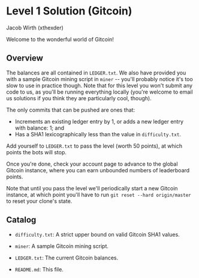 # Level 1 Solution (Gitcoin)
Jacob Wirth (xthexder)

Welcome to the wonderful world of Gitcoin!

## Overview

The balances are all contained in `LEDGER.txt`. We also have provided
you with a sample Gitcoin mining script in `miner` -- you'll probably
notice it's too slow to use in practice though. Note that for this
level you won't submit any code to us, as you'll be running everything
locally (you're welcome to email us solutions if you think they are
particularly cool, though).

The only commits that can be pushed are ones that:

- Increments an existing ledger entry by 1, or adds a new ledger entry
  with balance: 1; and
- Has a SHA1 lexicographically less than the value in `difficulty.txt`.

Add yourself to `LEDGER.txt` to pass the level (worth 50 points), at
which points the bots will stop.

Once you're done, check your account page to advance to the global
Gitcoin instance, where you can earn unbounded numbers of leaderboard
points.

Note that until you pass the level we'll periodically start a new
Gitcoin instance, at which point you'll have to run `git reset --hard
origin/master` to reset your clone's state.

## Catalog

- `difficulty.txt`: A strict upper bound on valid Gitcoin SHA1 values.

- `miner`: A sample Gitcoin mining script.

- `LEDGER.txt`: The current Gitcoin balances.

- `README.md`: This file.
